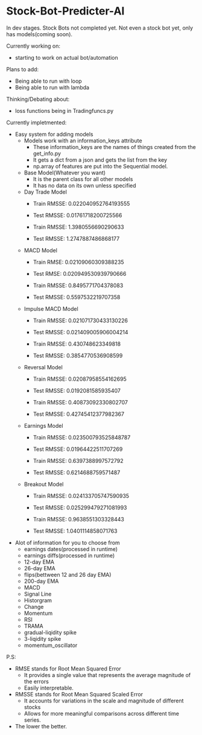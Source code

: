 # Stock-Bot-Predicter-AI

In dev stages. Stock Bots not completed yet.
Not even a stock bot yet, only has models(coming soon).


Currently working on:
  - starting to work on actual bot/automation

Plans to add:
  - Being able to run with loop
  - Being able to run with lambda

Thinking/Debating about:
  - loss functions being in Tradingfuncs.py


Currently impletmented:
  + Easy system for adding models
    - Models work with an information_keys attribute
      + These information_keys are the names of things created from the get_info.py
      + It gets a dict from a json and gets the list from the key
      + np.array of features are put into the Sequential model.
    - Base Model(Whatever you want)
      + It is the parent class for all other models
      + It has no data on its own unless specified
    - Day Trade Model 
      + Train RMSSE: 0.022040952764193555
      + Test RMSSE: 0.01761718200725566
      
      + Train RMSSE: 1.3980556690290633
      + Test RMSSE: 1.2747887486868177
    - MACD Model
      + Train RMSE: 0.02109060309388235
      + Test RMSE: 0.020949530939790666

      + Train RMSSE: 0.8495771704378083
      + Test RMSSE: 0.5597532219707358
    - Impulse MACD Model
      + Train RMSSE: 0.021071730433130226
      + Test RMSSE: 0.021409005906004214

      + Train RMSSE: 0.430748623349818
      + Test RMSSE: 0.3854770536908599
    - Reversal Model
      + Train RMSSE: 0.02087958554162695
      + Test RMSSE: 0.0192081585935407

      + Train RMSSE: 0.40873092330802707
      + Test RMSSE: 0.42745412377982367
    - Earnings Model
      + Train RMSSE: 0.023500793525848787
      + Test RMSSE: 0.01964422511707269

      + Train RMSSE: 0.6397388997572792
      + Test RMSSE: 0.6214688759571487
    - Breakout Model
      + Train RMSSE: 0.024133705747590935
      + Test RMSSE: 0.025299479271081993

      + Train RMSSE: 0.9638551303328443
      + Test RMSSE: 1.0401114858071763
  + Alot of information for you to choose from
    - earnings dates(processed in runtime)
    - earnings diffs(processed in runtime)
    - 12-day EMA
    - 26-day EMA
    - flips(bettween 12 and 26 day EMA)
    - 200-day EMA
    - MACD
    - Signal Line
    - Historgram
    - Change
    - Momentum
    - RSI
    - TRAMA
    - gradual-liqidity spike
    - 3-liqidity spike
    - momentum_oscillator

P.S:
  + RMSE stands for Root Mean Squared Error
    - It provides a single value that represents the average magnitude of the errors
    - Easily interpretable.
  + RMSSE stands for Root Mean Squared Scaled Error
    - It accounts for variations in the scale and magnitude of different stocks
    - Allows for more meaningful comparisons across different time series.
  + The lower the better.


